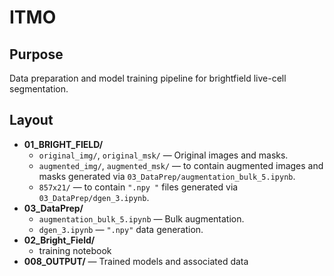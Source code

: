 # ITMO

## Purpose
Data preparation and model training pipeline for brightfield live-cell segmentation.

## Layout
- **01_BRIGHT_FIELD/**
  - `original_img/`, `original_msk/` — Original images and masks.
  - `augmented_img/`, `augmented_msk/` — to contain augmented images and masks generated via `03_DataPrep/augmentation_bulk_5.ipynb`.
  - `857x21/` — to contain `".npy "` files generated via `03_DataPrep/dgen_3.ipynb`.
- **03_DataPrep/**
  - `augmentation_bulk_5.ipynb` — Bulk augmentation.
  - `dgen_3.ipynb` — `".npy"` data generation.
- **02_Bright_Field/**
  - training notebook
- **008_OUTPUT/** — Trained models and associated data
